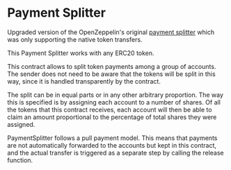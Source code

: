 # Payment Splitter

Upgraded version of the OpenZeppelin's original [payment splitter](https://docs.openzeppelin.com/contracts/2.x/api/payment#PaymentSplitter) which was only supporting the native token transfers.

This Payment Splitter works with any ERC20 token.

This contract allows to split token payments among a group of accounts. The sender does not need to be aware that the tokens will be split in this way, since it is handled transparently by the contract.

The split can be in equal parts or in any other arbitrary proportion. The way this is specified is by assigning each account to a number of shares. Of all the tokens that this contract receives, each account will then be able to claim an amount proportional to the percentage of total shares they were assigned.

PaymentSplitter follows a pull payment model. This means that payments are not automatically forwarded to the accounts but kept in this contract, and the actual transfer is triggered as a separate step by calling the release function.
